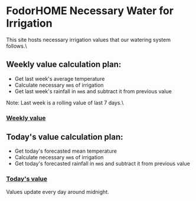 # FodorHOME Necessary Water for Irrigation

This site hosts necessary irrigation values that our watering system follows.\

## Weekly value calculation plan:
 - Get last week's average temperature
 - Calculate necessary `mm`s of irrigation
 - Get last week's rainfall in `mm`s and subtract it from previous value

Note: Last week is a rolling value of last 7 days.\
### [Weekly value](lastweek.txt)

## Today's value calculation plan:
 - Get today's forecasted mean temperature
 - Calculate necessary `mm`s of irrigation
 - Get today's forecasted rainfall in `mm`s and subtract it from previous value

### [Today's value](today.txt)

Values update every day around midnight.
